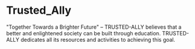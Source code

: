 # Trusted_Ally
"Together Towards a Brighter Future" – TRUSTED-ALLY believes that a better and enlightened society can be built through education. TRUSTED-ALLY dedicates all its resources and activities to achieving this goal.

